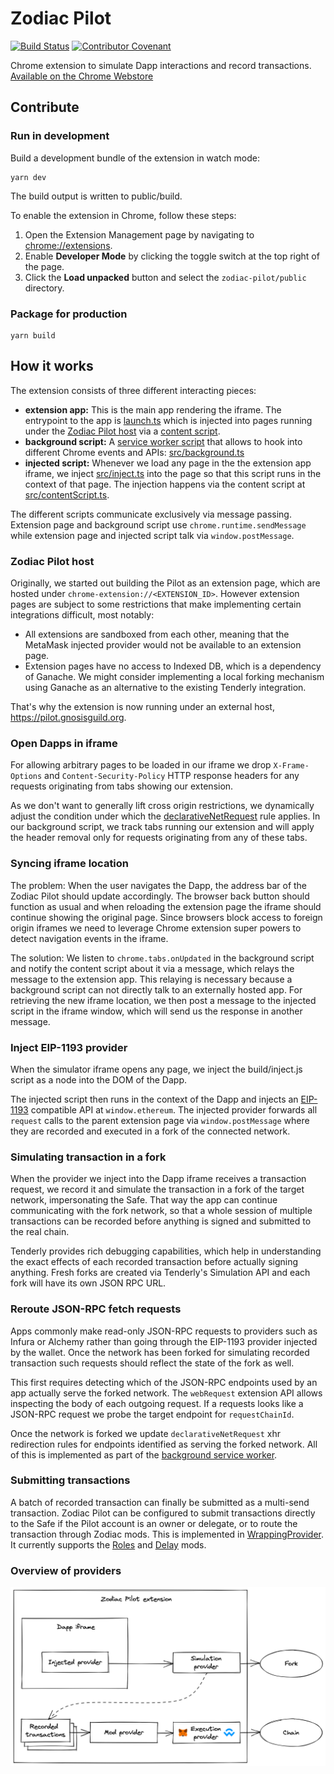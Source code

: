 # Zodiac Pilot

[![Build Status](https://github.com/gnosis/zodiac-pilot/actions/workflows/ci.yml/badge.svg)](https://github.com/gnosis/zodiac-pilot/actions/workflows/ci.yml)
[![Contributor Covenant](https://img.shields.io/badge/Contributor%20Covenant-2.1-4baaaa.svg)](https://github.com/gnosis/CODE_OF_CONDUCT)

Chrome extension to simulate Dapp interactions and record transactions. [Available on the Chrome Webstore](https://chrome.google.com/webstore/detail/zodiac-pilot/jklckajipokenkbbodifahogmidkekcb?hl=en&authuser=0)

## Contribute

### Run in development

Build a development bundle of the extension in watch mode:

```
yarn dev
```

The build output is written to public/build.

To enable the extension in Chrome, follow these steps:

1. Open the Extension Management page by navigating to [chrome://extensions](chrome://extensions).
2. Enable **Developer Mode** by clicking the toggle switch at the top right of the page.
3. Click the **Load unpacked** button and select the `zodiac-pilot/public` directory.

### Package for production

```
yarn build
```

## How it works

The extension consists of three different interacting pieces:

- **extension app:** This is the main app rendering the iframe. The entrypoint to the app is [launch.ts](extension/src/launch.ts) which is injected into pages running under the [Zodiac Pilot host](#zodiac-pilot-host) via a [content script](https://developer.chrome.com/docs/extensions/mv3/content_scripts/).
- **background script:** A [service worker script](https://developer.chrome.com/docs/extensions/mv3/intro/mv3-overview/#service-workers) that allows to hook into different Chrome events and APIs: [src/background.ts](extension/src/background.ts)
- **injected script:** Whenever we load any page in the the extension app iframe, we inject [src/inject.ts](extension/src/inject.ts) into the page so that this script runs in the context of that page. The injection happens via the content script at [src/contentScript.ts](extension/src/contentScript.ts).

The different scripts communicate exclusively via message passing. Extension page and background script use `chrome.runtime.sendMessage` while extension page and injected script talk via `window.postMessage`.

### Zodiac Pilot host

Originally, we started out building the Pilot as an extension page, which are hosted under `chrome-extension://<EXTENSION_ID>`. However extension pages are subject to some restrictions that make implementing certain integrations difficult, most notably:

- All extensions are sandboxed from each other, meaning that the MetaMask injected provider would not be available to an extension page.
- Extension pages have no access to Indexed DB, which is a dependency of Ganache. We might consider implementing a local forking mechanism using Ganache as an alternative to the existing Tenderly integration.

That's why the extension is now running under an external host, https://pilot.gnosisguild.org.

### Open Dapps in iframe

For allowing arbitrary pages to be loaded in our iframe we drop `X-Frame-Options` and `Content-Security-Policy` HTTP response headers for any requests originating from tabs showing our extension.

As we don't want to generally lift cross origin restrictions, we dynamically adjust the condition under which the [declarativeNetRequest](https://developer.chrome.com/docs/extensions/reference/declarativeNetRequest/) rule applies.
In our background script, we track tabs running our extension and will apply the header removal only for requests originating from any of these tabs.

### Syncing iframe location

The problem: When the user navigates the Dapp, the address bar of the Zodiac Pilot should update accordingly.
The browser back button should function as usual and when reloading the extension page the iframe should continue showing the original page.
Since browsers block access to foreign origin iframes we need to leverage Chrome extension super powers to detect navigation events in the iframe.

The solution: We listen to `chrome.tabs.onUpdated` in the background script and notify the content script about it via a message, which relays the message to the extension app.
This relaying is necessary because a background script can not directly talk to an externally hosted app.
For retrieving the new iframe location, we then post a message to the injected script in the iframe window, which will send us the response in another message.

### Inject EIP-1193 provider

When the simulator iframe opens any page, we inject the build/inject.js script as a node into the DOM of the Dapp.

The injected script then runs in the context of the Dapp and injects an [EIP-1193](https://eips.ethereum.org/EIPS/eip-1193) compatible API at `window.ethereum`.
The injected provider forwards all `request` calls to the parent extension page via `window.postMessage` where they are recorded and executed in a fork of the connected network.

### Simulating transaction in a fork

When the provider we inject into the Dapp iframe receives a transaction request, we record it and simulate the transaction in a fork of the target network, impersonating the Safe.
That way the app can continue communicating with the fork network, so that a whole session of multiple transactions can be recorded before anything is signed and submitted to the real chain.

Tenderly provides rich debugging capabilities, which help in understanding the exact effects of each recorded transaction before actually signing anything.
Fresh forks are created via Tenderly's Simulation API and each fork will have its own JSON RPC URL.

### Reroute JSON-RPC fetch requests

Apps commonly make read-only JSON-RPC requests to providers such as Infura or Alchemy rather than going through the EIP-1193 provider injected by the wallet.
Once the network has been forked for simulating recorded transaction such requests should reflect the state of the fork as well.

This first requires detecting which of the JSON-RPC endpoints used by an app actually serve the forked network.
The `webRequest` extension API allows inspecting the body of each outgoing request.
If a requests looks like a JSON-RPC request we probe the target endpoint for `requestChainId`.

Once the network is forked we update `declarativeNetRequest` xhr redirection rules for endpoints identified as serving the forked network.
All of this is implemented as part of the [background service worker](src/background.ts).

### Submitting transactions

A batch of recorded transaction can finally be submitted as a multi-send transaction.
Zodiac Pilot can be configured to submit transactions directly to the Safe if the Pilot account is an owner or delegate, or to route the transaction through Zodiac mods.
This is implemented in [WrappingProvider](src/providers/WrappingProvider.ts).
It currently supports the [Roles](https://github.com/gnosis/zodiac-modifier-roles) and [Delay](https://github.com/gnosis/zodiac-modifier-delay) mods.

### Overview of providers

![Diagram giving an overview of providers](./docs/providers-diagram.png)
